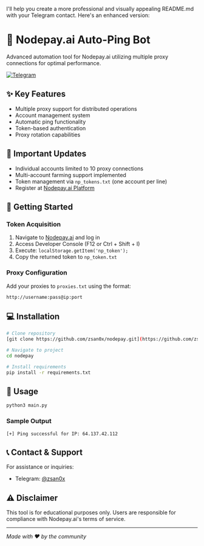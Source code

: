 I'll help you create a more professional and visually appealing README.md with your Telegram contact. Here's an enhanced version:

# 🤖 Nodepay.ai Auto-Ping Bot

Advanced automation tool for Nodepay.ai utilizing multiple proxy connections for optimal performance.

[![Telegram](https://img.shields.io/badge/Telegram-@zsan0x-blue?style=flat&logo=telegram)](https://t.me/zsan0x)

## ✨ Key Features

- Multiple proxy support for distributed operations
- Account management system
- Automatic ping functionality
- Token-based authentication
- Proxy rotation capabilities

## 📝 Important Updates

- Individual accounts limited to 10 proxy connections
- Multi-account farming support implemented
- Token management via `np_tokens.txt` (one account per line)
- Register at [Nodepay.ai Platform](https://app.nodepay.ai/)

## 🚀 Getting Started

### Token Acquisition

1. Navigate to [Nodepay.ai](https://app.nodepay.ai/) and log in
2. Access Developer Console (F12 or Ctrl + Shift + I)
3. Execute: `localStorage.getItem('np_token');`
4. Copy the returned token to `np_token.txt`

### Proxy Configuration

Add your proxies to `proxies.txt` using the format:
```
http://username:pass@ip:port
```

## 💻 Installation

```bash
# Clone repository
[git clone https://github.com/zsan0x/nodepay.git](https://github.com/zsan0x/NodePay)

# Navigate to project
cd nodepay

# Install requirements
pip install -r requirements.txt
```

## 🔧 Usage

```bash
python3 main.py
```

### Sample Output
```
[+] Ping successful for IP: 64.137.42.112
```

## 📞 Contact & Support

For assistance or inquiries:
- Telegram: [@zsan0x](https://t.me/zsan0x)

## ⚠️ Disclaimer

This tool is for educational purposes only. Users are responsible for compliance with Nodepay.ai's terms of service.

---
*Made with ❤️ by the community*
